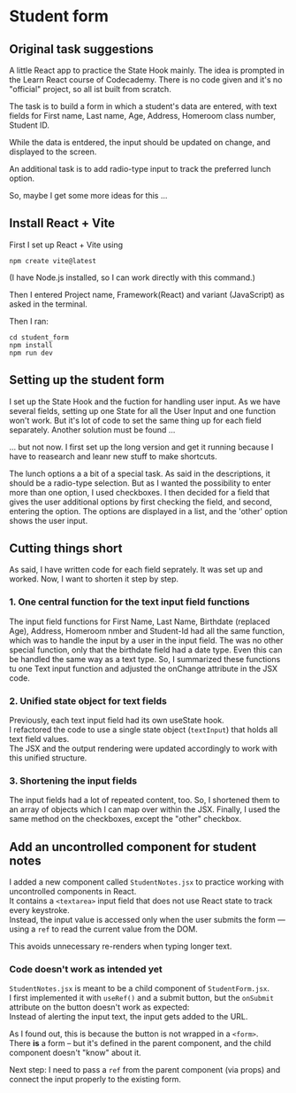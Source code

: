 # Student form

## Original task suggestions

A little React app to practice the State Hook mainly. The idea is prompted in the Learn React course of Codecademy. There is no code given and it's no "official" project, so all ist built from scratch.

The task is to build a form in which a student's data are entered, with text fields for First name, Last name, Age, Address, Homeroom class number, Student ID.

While the data is entdered, the input should be updated on change, and displayed to the screen.

An additional task is to add radio-type input to track the preferred lunch option.

So, maybe I get some more ideas for this ...

## Install React + Vite
First I set up React + Vite using

```
npm create vite@latest
```
(I have Node.js installed, so I can work directly with this command.)

Then I entered Project name, Framework(React) and variant (JavaScript) as asked in the terminal.

Then I ran:

```
cd student_form
npm install
npm run dev
```
## Setting up the student form 

I set up the State Hook and the fuction for handling user input.
As we have several fields, setting up one State for all the User Input and one function won't work. But it's lot of code to set the same thing up for each field separately. Another solution must be found ...

... but not now. I first set up the long version and get it running because I have to reasearch and leanr new stuff to make shortcuts.

The lunch options a a bit of a special task. As said in the descriptions, it should be a radio-type selection. But as I wanted the possibility to enter more than one option, I used checkboxes. I then decided for a field that gives the user additional options by first checking the field, and second, entering the option. 
The options are displayed in a list, and the 'other' option shows the user input.

## Cutting things short

As said, I have written code for each field seprately. It was set up and worked. Now, I want to shorten it step by step.

### 1. One central function for the text input field functions
The input field functions for First Name, Last Name, Birthdate (replaced Age), Address, Homeroom nmber and Student-Id had all the same function, which was to handle the input by a user in the input field. The was no other special function, only that the birthdate field had a date type. Even this can be handled the same way as a text type. So, I summarized these functions tu one Text input function and adjusted the onChange attribute in the JSX code.

### 2. Unified state object for text fields
Previously, each text input field had its own useState hook.  
I refactored the code to use a single state object (`textInput`) that holds all text field values.  
The JSX and the output rendering were updated accordingly to work with this unified structure.

### 3. Shortening the input fields
The input fields had a lot of repeated content, too. So, I shortened them to an array of objects which I can map over within the JSX.
Finally, I used the same method on the checkboxes, except the "other" checkbox.


## Add an uncontrolled component for student notes

I added a new component called `StudentNotes.jsx` to practice working with uncontrolled components in React.  
It contains a `<textarea>` input field that does not use React state to track every keystroke.  
Instead, the input value is accessed only when the user submits the form — using a `ref` to read the current value from the DOM.

This avoids unnecessary re-renders when typing longer text.

### Code doesn't work as intended yet

`StudentNotes.jsx` is meant to be a child component of `StudentForm.jsx`.  
I first implemented it with `useRef()` and a submit button, but the `onSubmit` attribute on the button doesn't work as expected:  
Instead of alerting the input text, the input gets added to the URL.

As I found out, this is because the button is not wrapped in a `<form>`.  
There **is** a form – but it's defined in the parent component, and the child component doesn't "know" about it.

Next step: I need to pass a `ref` from the parent component (via props) and connect the input properly to the existing form.
